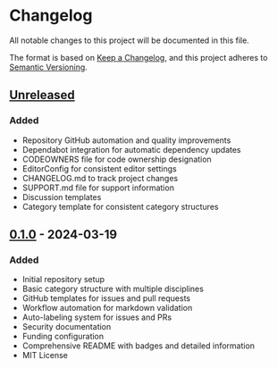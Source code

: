 # Changelog

All notable changes to this project will be documented in this file.

The format is based on [Keep a Changelog](https://keepachangelog.com/en/1.0.0/),
and this project adheres to [Semantic Versioning](https://semver.org/spec/v2.0.0.html).

## [Unreleased]

### Added
- Repository GitHub automation and quality improvements
- Dependabot integration for automatic dependency updates
- CODEOWNERS file for code ownership designation
- EditorConfig for consistent editor settings
- CHANGELOG.md to track project changes
- SUPPORT.md file for support information
- Discussion templates
- Category template for consistent category structures

## [0.1.0] - 2024-03-19

### Added
- Initial repository setup
- Basic category structure with multiple disciplines
- GitHub templates for issues and pull requests
- Workflow automation for markdown validation
- Auto-labeling system for issues and PRs
- Security documentation
- Funding configuration
- Comprehensive README with badges and detailed information
- MIT License

[Unreleased]: https://github.com/NishDJ/UNIVERSAL_CATEGORIES/compare/v0.1.0...HEAD
[0.1.0]: https://github.com/NishDJ/UNIVERSAL_CATEGORIES/releases/tag/v0.1.0 